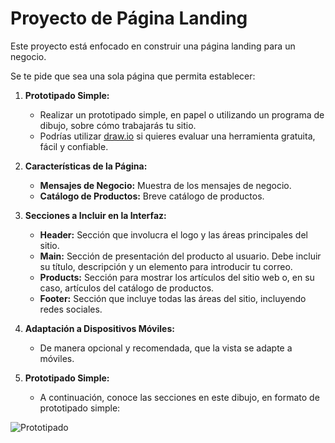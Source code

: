 # Proyecto de Página Landing

Este proyecto está enfocado en construir una página landing para un negocio.

Se te pide que sea una sola página que permita establecer:

1. **Prototipado Simple:**
   - Realizar un prototipado simple, en papel o utilizando un programa de dibujo, sobre cómo trabajarás tu sitio.
   - Podrías utilizar [draw.io](https://draw.io) si quieres evaluar una herramienta gratuita, fácil y confiable.

2. **Características de la Página:**
   - **Mensajes de Negocio:** Muestra de los mensajes de negocio.
   - **Catálogo de Productos:** Breve catálogo de productos.

3. **Secciones a Incluir en la Interfaz:**
   - **Header:** Sección que involucra el logo y las áreas principales del sitio.
   - **Main:** Sección de presentación del producto al usuario. Debe incluir su título, descripción y un elemento para introducir tu correo.
   - **Products:** Sección para mostrar los artículos del sitio web o, en su caso, artículos del catálogo de productos.
   - **Footer:** Sección que incluye todas las áreas del sitio, incluyendo redes sociales.

4. **Adaptación a Dispositivos Móviles:**
   - De manera opcional y recomendada, que la vista se adapte a móviles.

5. **Prototipado Simple:**
   - A continuación, conoce las secciones en este dibujo, en formato de prototipado simple:

![Prototipado](https://ibb.co/fpd7xM5)
